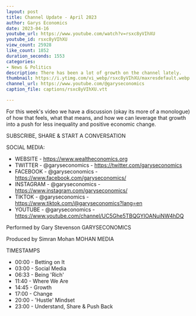 ```yaml
---
layout: post
title: Channel Update - April 2023
author: Garys Economics
date: 2023-04-16
youtube_url: https://www.youtube.com/watch?v=rsxc8yVIhXU
youtube_id: rsxc8yVIhXU
view_count: 25928
like_count: 1852
duration_seconds: 1553
categories:
- News & Politics
description: There has been a lot of growth on the channel lately.
thumbnail: https://i.ytimg.com/vi_webp/rsxc8yVIhXU/maxresdefault.webp
channel_url: https://www.youtube.com/@garyseconomics
caption_file: captions/rsxc8yVIhXU.vtt

---
```


For this week's video we have a discussion (okay its more of a monologue) of how that feels, what that means, and how we can leverage that growth into a push for less inequality and positive economic change.

SUBSCRIBE, SHARE & START A CONVERSATION

SOCIAL MEDIA:
- WEBSITE - https://www.wealtheconomics.org
- TWITTER - @garyseconomics - https://twitter.com/garyseconomics
- FACEBOOK - @garyseconomics - https://www.facebook.com/garyseconomics/
- INSTAGRAM - @garyseconomics - https://www.instagram.com/garyseconomics/
- TIKTOK - @garyseconomics - https://www.tiktok.com/@garyseconomics?lang=en
- YOUTUBE - @garyseconomics - https://www.youtube.com/channel/UC5Ghe5TBQGYIOANuiNW4hDQ

Performed by Gary Stevenson
GARYSECONOMICS

Produced by Simran Mohan
MOHAN MEDIA

TIMESTAMPS
- 00:00 - Betting on It
- 03:00 - Social Media
- 06:33 - Being 'Rich'
- 11:40 - Where We Are
- 14:45 - Growth
- 17:00 - Change
- 20:00 - 'Hustle' Mindset
- 23:00 - Understand, Share & Push Back
